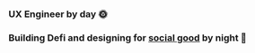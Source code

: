 ### UX Engineer by day 🌞
### Building Defi and designing for [social good](https://uwblueprint.org/) by night 🌙
